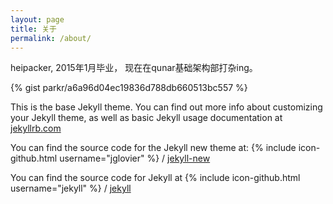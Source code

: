 ```yaml
---
layout: page
title: 关于
permalink: /about/
---
```


heipacker, 2015年1月毕业， 现在在qunar基础架构部打杂ing。

{% gist parkr/a6a96d04ec19836d788db660513bc557 %}







This is the base Jekyll theme. You can find out more info about customizing your Jekyll theme, as well as basic Jekyll usage documentation at [jekyllrb.com](http://jekyllrb.com/)

You can find the source code for the Jekyll new theme at:
{% include icon-github.html username="jglovier" %} /
[jekyll-new](https://github.com/jglovier/jekyll-new)

You can find the source code for Jekyll at
{% include icon-github.html username="jekyll" %} /
[jekyll](https://github.com/jekyll/jekyll)
